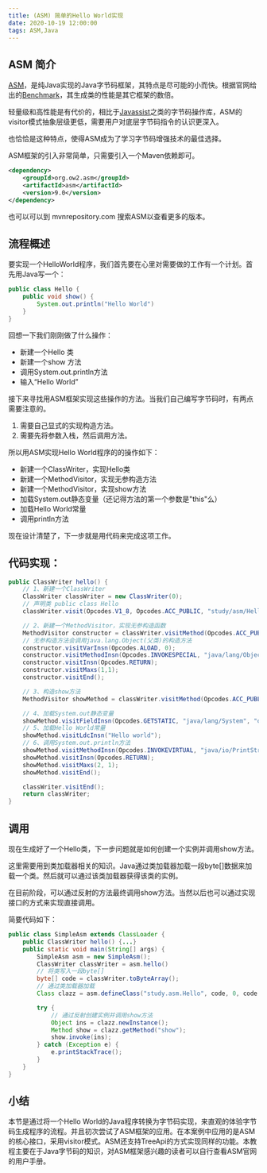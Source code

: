 ```yaml
---
title: (ASM) 简单的Hello World实现
date: 2020-10-19 12:00:00
tags: ASM,Java
---
```


## ASM 简介

[ASM](https://asm.ow2.io/)，是纯Java实现的Java字节码框架，其特点是尽可能的小而快。根据官网给出的[Benchmark](https://asm.ow2.io/performance.html)，其生成类的性能是其它框架的数倍。

轻量级和高性能是有代价的，相比于[Javassist](https://github.com/jboss-javassist/javassist)之类的字节码操作库，ASM的visitor模式抽象层级更低，需要用户对底层字节码指令的认识更深入。

也恰恰是这种特点，使得ASM成为了学习字节码增强技术的最佳选择。

ASM框架的引入非常简单，只需要引入一个Maven依赖即可。

```xml
<dependency>
    <groupId>org.ow2.asm</groupId>
    <artifactId>asm</artifactId>
    <version>9.0</version>
</dependency>
```

也可以可以到 mvnrepository.com 搜索ASM以查看更多的版本。

## 流程概述

要实现一个HelloWorld程序，我们首先要在心里对需要做的工作有一个计划。首先用Java写一个：

```java
public class Hello {
    public void show() {
        System.out.println("Hello World")
    }
}
```

回想一下我们刚刚做了什么操作：
- 新建一个Hello 类
- 新建一个show 方法
- 调用System.out.println方法
- 输入“Hello World”


接下来寻找用ASM框架实现这些操作的方法。当我们自己编写字节码时，有两点需要注意的。

1. 需要自己显式的实现构造方法。
2. 需要先将参数入栈，然后调用方法。

所以用ASM实现Hello World程序的的操作如下：

- 新建一个ClassWriter，实现Hello类
- 新建一个MethodVisitor，实现无参构造方法
- 新建一个MethodVisitor，实现show方法
- 加载System.out静态变量（还记得方法的第一个参数是"this"么）
- 加载Hello World常量
- 调用println方法

现在设计清楚了，下一步就是用代码来完成这项工作。

## 代码实现：

```Java
public ClassWriter hello() {
    // 1、新建一个ClassWriter
    ClassWriter classWriter = new ClassWriter(0);
    // 声明类 public class Hello
    classWriter.visit(Opcodes.V1_8, Opcodes.ACC_PUBLIC, "study/asm/Hello", null, "java/lang/Object", null);

    // 2、新建一个MethodVisitor，实现无参构造函数
    MethodVisitor constructor = classWriter.visitMethod(Opcodes.ACC_PUBLIC, "<init>", "()V", null, null);
    // 无参构造方法会调用java.lang.Object(父类)的构造方法
    constructor.visitVarInsn(Opcodes.ALOAD, 0);
    constructor.visitMethodInsn(Opcodes.INVOKESPECIAL, "java/lang/Object", "<init>", "()V", false);
    constructor.visitInsn(Opcodes.RETURN);
    constructor.visitMaxs(1,1);
    constructor.visitEnd();

    // 3、构造show方法
    MethodVisitor showMethod = classWriter.visitMethod(Opcodes.ACC_PUBLIC, "show", "()V", null, null);

    // 4、加载System.out静态变量
    showMethod.visitFieldInsn(Opcodes.GETSTATIC, "java/lang/System", "out", "Ljava/io/PrintStream;");
    // 5、加载Hello World常量
    showMethod.visitLdcInsn("Hello world");
    // 6、调用System.out.println方法
    showMethod.visitMethodInsn(Opcodes.INVOKEVIRTUAL, "java/io/PrintStream", "println", "(Ljava/lang/String;)V", false);
    showMethod.visitInsn(Opcodes.RETURN);
    showMethod.visitMaxs(2, 1);
    showMethod.visitEnd();

    classWriter.visitEnd();
    return classWriter;
}
```

## 调用

现在生成好了一个Hello类，下一步问题就是如何创建一个实例并调用show方法。

这里需要用到类加载器相关的知识。Java通过类加载器加载一段byte[]数据来加载一个类。然后就可以通过该类加载器获得该类的实例。

在目前阶段，可以通过反射的方法最终调用show方法。当然以后也可以通过实现接口的方式来实现直接调用。

简要代码如下： 

```java
public class SimpleAsm extends ClassLoader {
    public ClassWriter hello() {...}
    public static void main(String[] args) {
        SimpleAsm asm = new SimpleAsm();
        ClassWriter classWriter = asm.hello()
        // 将类写入一段byte[]
        byte[] code = classWriter.toByteArray();
        // 通过类加载器加载
        Class clazz = asm.defineClass("study.asm.Hello", code, 0, code.length);

        try {
            // 通过反射创建实例并调用show方法
            Object ins = clazz.newInstance();
            Method show = clazz.getMethod("show");
            show.invoke(ins);
        } catch (Exception e) {
            e.printStackTrace();
        }
    }
}
```

## 小结

本节是通过将一个Hello World的Java程序转换为字节码实现，来直观的体验字节码生成程序的流程。并且初次尝试了ASM框架的应用。在本案例中应用的是ASM的核心接口，采用visitor模式。ASM还支持TreeApi的方式实现同样的功能。本教程主要在于Java字节码的知识，对ASM框架感兴趣的读者可以自行查看ASM官网的用户手册。